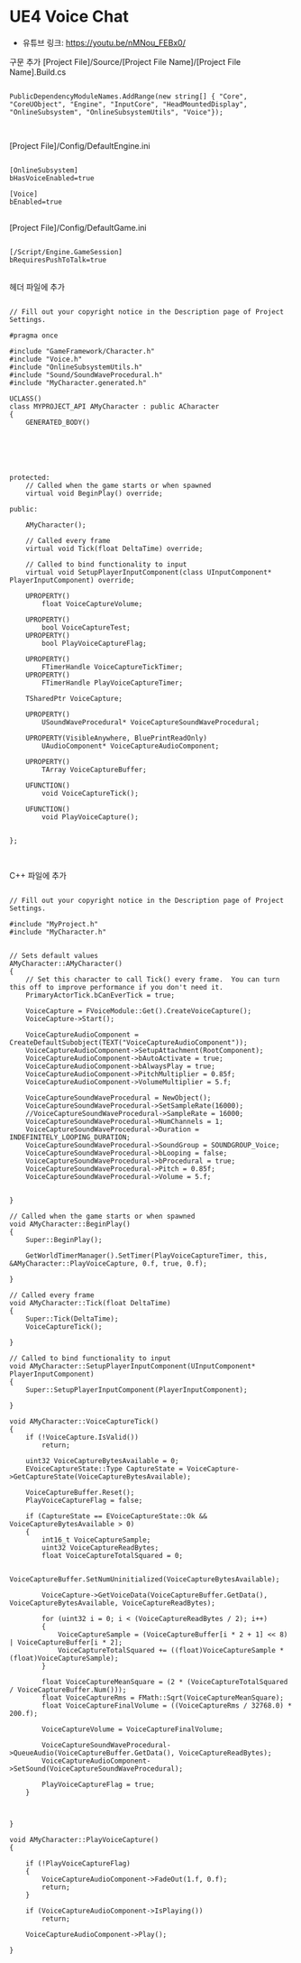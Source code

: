UE4 Voice Chat
=============
* 유튜브 링크: <https://youtu.be/nMNou_FEBx0/>


구문 추가
[Project File]/Source/[Project File Name]/[Project File Name].Build.cs

<pre>
<code>
PublicDependencyModuleNames.AddRange(new string[] { "Core", "CoreUObject", "Engine", "InputCore", "HeadMountedDisplay", "OnlineSubsystem", "OnlineSubsystemUtils", "Voice"});

</code>
</pre>

[Project File]/Config/DefaultEngine.ini

<pre>
<code>
[OnlineSubsystem]
bHasVoiceEnabled=true

[Voice]
bEnabled=true
</code>
</pre>

[Project File]/Config/DefaultGame.ini

<pre>
<code>
[/Script/Engine.GameSession]
bRequiresPushToTalk=true
</code>
</pre>


헤더 파일에 추가
<pre>
<code>
// Fill out your copyright notice in the Description page of Project Settings.

#pragma once

#include "GameFramework/Character.h"
#include "Voice.h"
#include "OnlineSubsystemUtils.h"
#include "Sound/SoundWaveProcedural.h"
#include "MyCharacter.generated.h"

UCLASS()
class MYPROJECT_API AMyCharacter : public ACharacter
{
	GENERATED_BODY()






protected:
	// Called when the game starts or when spawned
	virtual void BeginPlay() override;

public:	

	AMyCharacter();

	// Called every frame
	virtual void Tick(float DeltaTime) override;

	// Called to bind functionality to input
	virtual void SetupPlayerInputComponent(class UInputComponent* PlayerInputComponent) override;

	UPROPERTY()
		float VoiceCaptureVolume;

	UPROPERTY()
		bool VoiceCaptureTest;
	UPROPERTY()
		bool PlayVoiceCaptureFlag;

	UPROPERTY()
		FTimerHandle VoiceCaptureTickTimer;
	UPROPERTY()
		FTimerHandle PlayVoiceCaptureTimer;

	TSharedPtr<class IVoiceCapture> VoiceCapture;

	UPROPERTY()
		USoundWaveProcedural* VoiceCaptureSoundWaveProcedural;

	UPROPERTY(VisibleAnywhere, BluePrintReadOnly)
		UAudioComponent* VoiceCaptureAudioComponent;

	UPROPERTY()
		TArray<uint8> VoiceCaptureBuffer;

	UFUNCTION()
		void VoiceCaptureTick();

	UFUNCTION()
		void PlayVoiceCapture();
	
	
};

</code>
</pre>

C++ 파일에 추가
<pre>
<code>
// Fill out your copyright notice in the Description page of Project Settings.

#include "MyProject.h"
#include "MyCharacter.h"


// Sets default values
AMyCharacter::AMyCharacter()
{
 	// Set this character to call Tick() every frame.  You can turn this off to improve performance if you don't need it.
	PrimaryActorTick.bCanEverTick = true;

	VoiceCapture = FVoiceModule::Get().CreateVoiceCapture();
	VoiceCapture->Start();

	VoiceCaptureAudioComponent = CreateDefaultSubobject<UAudioComponent>(TEXT("VoiceCaptureAudioComponent"));
	VoiceCaptureAudioComponent->SetupAttachment(RootComponent);
	VoiceCaptureAudioComponent->bAutoActivate = true;
	VoiceCaptureAudioComponent->bAlwaysPlay = true;
	VoiceCaptureAudioComponent->PitchMultiplier = 0.85f;
	VoiceCaptureAudioComponent->VolumeMultiplier = 5.f;

	VoiceCaptureSoundWaveProcedural = NewObject<USoundWaveProcedural>();
	VoiceCaptureSoundWaveProcedural->SetSampleRate(16000);
	//VoiceCaptureSoundWaveProcedural->SampleRate = 16000;
	VoiceCaptureSoundWaveProcedural->NumChannels = 1;
	VoiceCaptureSoundWaveProcedural->Duration = INDEFINITELY_LOOPING_DURATION;
	VoiceCaptureSoundWaveProcedural->SoundGroup = SOUNDGROUP_Voice;
	VoiceCaptureSoundWaveProcedural->bLooping = false;
	VoiceCaptureSoundWaveProcedural->bProcedural = true;
	VoiceCaptureSoundWaveProcedural->Pitch = 0.85f;
	VoiceCaptureSoundWaveProcedural->Volume = 5.f;


}

// Called when the game starts or when spawned
void AMyCharacter::BeginPlay()
{
	Super::BeginPlay();

	GetWorldTimerManager().SetTimer(PlayVoiceCaptureTimer, this, &AMyCharacter::PlayVoiceCapture, 0.f, true, 0.f);
	
}

// Called every frame
void AMyCharacter::Tick(float DeltaTime)
{
	Super::Tick(DeltaTime);
	VoiceCaptureTick();

}

// Called to bind functionality to input
void AMyCharacter::SetupPlayerInputComponent(UInputComponent* PlayerInputComponent)
{
	Super::SetupPlayerInputComponent(PlayerInputComponent);

}

void AMyCharacter::VoiceCaptureTick()
{
	if (!VoiceCapture.IsValid())
		return;

	uint32 VoiceCaptureBytesAvailable = 0;
	EVoiceCaptureState::Type CaptureState = VoiceCapture->GetCaptureState(VoiceCaptureBytesAvailable);

	VoiceCaptureBuffer.Reset();
	PlayVoiceCaptureFlag = false;

	if (CaptureState == EVoiceCaptureState::Ok && VoiceCaptureBytesAvailable > 0)
	{
		int16_t VoiceCaptureSample;
		uint32 VoiceCaptureReadBytes;
		float VoiceCaptureTotalSquared = 0;

		VoiceCaptureBuffer.SetNumUninitialized(VoiceCaptureBytesAvailable);

		VoiceCapture->GetVoiceData(VoiceCaptureBuffer.GetData(), VoiceCaptureBytesAvailable, VoiceCaptureReadBytes);

		for (uint32 i = 0; i < (VoiceCaptureReadBytes / 2); i++)
		{
			VoiceCaptureSample = (VoiceCaptureBuffer[i * 2 + 1] << 8) | VoiceCaptureBuffer[i * 2];
			VoiceCaptureTotalSquared += ((float)VoiceCaptureSample * (float)VoiceCaptureSample);
		}

		float VoiceCaptureMeanSquare = (2 * (VoiceCaptureTotalSquared / VoiceCaptureBuffer.Num()));
		float VoiceCaptureRms = FMath::Sqrt(VoiceCaptureMeanSquare);
		float VoiceCaptureFinalVolume = ((VoiceCaptureRms / 32768.0) * 200.f);

		VoiceCaptureVolume = VoiceCaptureFinalVolume;

		VoiceCaptureSoundWaveProcedural->QueueAudio(VoiceCaptureBuffer.GetData(), VoiceCaptureReadBytes);
		VoiceCaptureAudioComponent->SetSound(VoiceCaptureSoundWaveProcedural);

		PlayVoiceCaptureFlag = true;
	}



}

void AMyCharacter::PlayVoiceCapture()
{

	if (!PlayVoiceCaptureFlag)
	{
		VoiceCaptureAudioComponent->FadeOut(1.f, 0.f);
		return;
	}

	if (VoiceCaptureAudioComponent->IsPlaying())
		return;

	VoiceCaptureAudioComponent->Play();

}



</code>
</pre>

